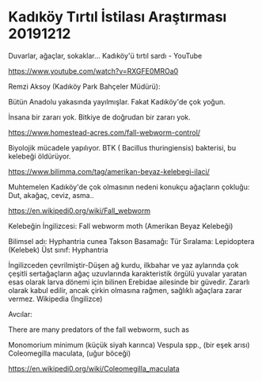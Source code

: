 ﻿
# Kadıköy Tırtıl İstilası Araştırması 20191212 

Duvarlar, ağaçlar, sokaklar... Kadıköy'ü tırtıl sardı - YouTube

https://www.youtube.com/watch?v=RXGFE0MROa0

Remzi Aksoy (Kadıköy Park Bahçeler Müdürü):

Bütün Anadolu yakasında yayılmışlar. Fakat Kadıköy'de çok yoğun. 

İnsana bir zararı yok. Bitkiye de doğrudan bir zararı yok. 

https://www.homestead-acres.com/fall-webworm-control/

Biyolojik mücadele yapılıyor. BTK ( Bacillus thuringiensis) bakterisi, bu kelebeği öldürüyor. 

https://www.bilimma.com/tag/amerikan-beyaz-kelebegi-ilaci/

Muhtemelen Kadıköy'de çok olmasının nedeni konukçu ağaçların çokluğu: Dut, akağaç, ceviz, asma..

https://en.wikipedi0.org/wiki/Fall_webworm

Kelebeğin İngilizcesi: Fall webworm moth (Amerikan Beyaz Kelebeği)

Bilimsel adı: Hyphantria cunea
Takson Basamağı: Tür
Sıralama: Lepidoptera (Kelebek)
Üst sınıf: Hyphantria

İngilizceden çevrilmiştir-Düşen ağ kurdu, ilkbahar ve yaz aylarında çok çeşitli sertağaçların ağaç uzuvlarında karakteristik örgülü yuvalar yaratan esas olarak larva dönemi için bilinen Erebidae ailesinde bir güvedir. Zararlı olarak kabul edilir, ancak çirkin olmasına rağmen, sağlıklı ağaçlara zarar vermez. Wikipedia (İngilizce)

Avcılar:

There are many predators of the fall webworm, such as 

Monomorium minimum (küçük siyah karınca)
Vespula spp., (bir eşek arısı)
Coleomegilla maculata, (uğur böceği)

https://en.wikipedi0.org/wiki/Coleomegilla_maculata


